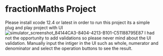 # fractionMaths Project 

Please install xcode 12.4 or latest in order to run this project 
its a simple plug and play project with UI 
![simulator_screenshot_84144CA3-8404-4213-B101-C51188795E87](https://user-images.githubusercontent.com/14932574/128106241-0efc0729-2d10-457c-81a8-8c7e216413a7.png)
I had not the opportunity to add validations so please never mind about the UI validation.
Manually input the intiger in the UI such as whole, numerator and denominator and select the operation buttons to see the result.
